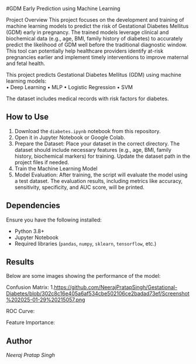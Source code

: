 #GDM Early Prediction using Machine Learning

Project Overview
This project focuses on the development and training of machine learning models to predict the risk of Gestational Diabetes Mellitus (GDM) early in pregnancy. The trained models leverage clinical and biochemical data (e.g., age, BMI, family history of diabetes) to accurately predict the likelihood of GDM well before the traditional diagnostic window. This tool can potentially help healthcare providers identify at-risk pregnancies earlier and implement timely interventions to improve maternal and fetal health.

This project predicts Gestational Diabetes Mellitus (GDM) using machine learning models:  
• Deep Learning
• MLP
• Logistic Regression
• SVM

The dataset includes medical records with risk factors for diabetes.  

## How to Use  
1. Download the `diabetes.ipynb` notebook from this repository.  
2. Open it in Jupyter Notebook or Google Colab.  
3. Prepare the Dataset:
   Place your dataset in the correct directory. The dataset should include necessary features (e.g., age, BMI, family history, biochemical markers) for training. Update the dataset path in the project files if 
   needed.
4. Train the Machine Learning Model
5. Model Evaluation:
   After training, the script will evaluate the model using a test dataset. The evaluation results, including metrics like accuracy, sensitivity, specificity, and AUC score, will be printed.

## Dependencies  
Ensure you have the following installed:  
- Python 3.8+  
- Jupyter Notebook  
- Required libraries (`pandas`, `numpy`, `sklearn`, `tensorflow`, etc.)

## Results
Below are some images showing the performance of the model:

Confusion Matrix:
1.https://github.com/NeerajPratapSingh/Gestational-Diabetes/blob/302c8c16e405a6af534cbe502106ce2badad73ef/Screenshot%202025-01-29%20215057.png

ROC Curve:


Feature Importance:

## Author  
*Neeraj Pratap Singh*
